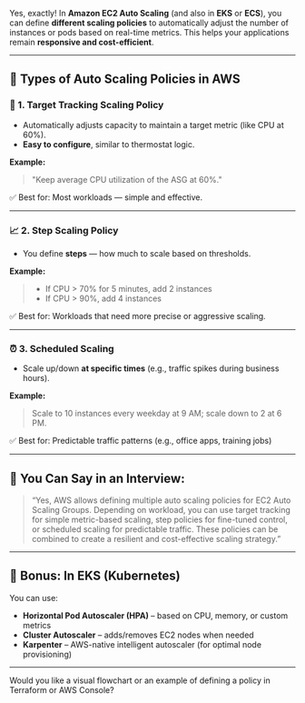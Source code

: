 Yes, exactly! In **Amazon EC2 Auto Scaling** (and also in **EKS** or **ECS**), you can define **different scaling policies** to automatically adjust the number of instances or pods based on real-time metrics. This helps your applications remain **responsive and cost-efficient**.

---

## 🚀 Types of Auto Scaling Policies in AWS

### 🔧 1. **Target Tracking Scaling Policy**

* Automatically adjusts capacity to maintain a target metric (like CPU at 60%).
* **Easy to configure**, similar to thermostat logic.

**Example:**

> "Keep average CPU utilization of the ASG at 60%."

✅ Best for: Most workloads — simple and effective.

---

### 📈 2. **Step Scaling Policy**

* You define **steps** — how much to scale based on thresholds.

**Example:**

> * If CPU > 70% for 5 minutes, add 2 instances
> * If CPU > 90%, add 4 instances

✅ Best for: Workloads that need more precise or aggressive scaling.

---

### ⏰ 3. **Scheduled Scaling**

* Scale up/down **at specific times** (e.g., traffic spikes during business hours).

**Example:**

> Scale to 10 instances every weekday at 9 AM; scale down to 2 at 6 PM.

✅ Best for: Predictable traffic patterns (e.g., office apps, training jobs)

---

## 🧠 You Can Say in an Interview:

> “Yes, AWS allows defining multiple auto scaling policies for EC2 Auto Scaling Groups. Depending on workload, you can use target tracking for simple metric-based scaling, step policies for fine-tuned control, or scheduled scaling for predictable traffic. These policies can be combined to create a resilient and cost-effective scaling strategy.”

---

## 🔄 Bonus: In **EKS** (Kubernetes)

You can use:

* **Horizontal Pod Autoscaler (HPA)** – based on CPU, memory, or custom metrics
* **Cluster Autoscaler** – adds/removes EC2 nodes when needed
* **Karpenter** – AWS-native intelligent autoscaler (for optimal node provisioning)

---

Would you like a visual flowchart or an example of defining a policy in Terraform or AWS Console?
